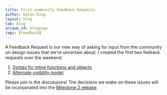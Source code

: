 ```yaml
---
title: First community Feedback Requests
author: Gavin King
layout: blog
tab: blog
unique_id: blogpage
tags: [feedback]
---
```


A Feedback Request is our new way of asking for input from the
community on design issues that we're uncertain about. I
created the first two feeback requests over the weekend:

1. [Syntax for inline functions and objects](https://github.com/ceylon/ceylon-spec/issues/54)
2. [Alternate visibility model](https://github.com/ceylon/ceylon-spec/issues/56)

Please join in the discussions! The decisions we make on these
issues will be incorporated into the [Milestone 2 release](/documentation/1.0/roadmap/#milestone_2).


